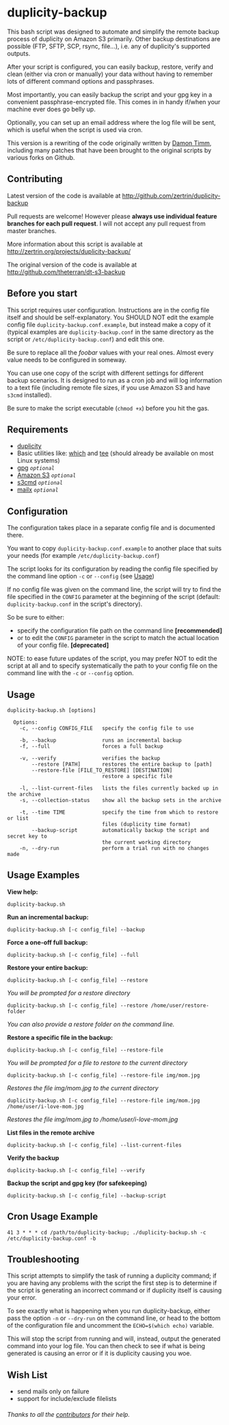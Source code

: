 # duplicity-backup

This bash script was designed to automate and simplify the remote backup process of duplicity on Amazon S3 primarily. Other backup destinations are possible (FTP, SFTP, SCP, rsync, file...), i.e. any of duplicity's supported outputs.

After your script is configured, you can easily backup, restore, verify and clean (either via cron or manually) your data without having to remember lots of different command options and passphrases.

Most importantly, you can easily backup the script and your gpg key in a convenient passphrase-encrypted file. This comes in in handy if/when your machine ever does go belly up.

Optionally, you can set up an email address where the log file will be sent, which is useful when the script is used via cron.

This version is a rewriting of the code originally written by [Damon Timm](https://github.com/thornomad), including many patches that have been brought to the original scripts by various forks on Github.

## Contributing

Latest version of the code is available at http://github.com/zertrin/duplicity-backup

Pull requests are welcome! However please **always use individual feature branches for each pull request**. I will not accept any pull request from master branches.

More information about this script is available at http://zertrin.org/projects/duplicity-backup/

The original version of the code is available at http://github.com/theterran/dt-s3-backup


## Before you start

This script requires user configuration. Instructions are in the config file itself and should be self-explanatory. You SHOULD NOT edit the example config file `duplicity-backup.conf.example`, but instead make a copy of it (typical examples are `duplicity-backup.conf` in the same directory as the script or `/etc/duplicity-backup.conf`) and edit this one.

Be sure to replace all the *foobar* values with your real ones. Almost every value needs to be configured in someway.

You can use one copy of the script with different settings for different backup scenarios. It is designed to run as a cron job and will log information to a text file (including remote file sizes, if you use Amazon S3 and have `s3cmd` installed).

Be sure to make the script executable (`chmod +x`) before you hit the gas.


## Requirements

* [duplicity](http://duplicity.nongnu.org/)
* Basic utilities like: [which](http://unixhelp.ed.ac.uk/CGI/man-cgi?which) and [tee](http://linux.die.net/man/1/tee) (should already be available on most Linux systems)
* [gpg](http://www.gnupg.org/) *`optional`*
* [Amazon S3](http://aws.amazon.com/s3/) *`optional`*
* [s3cmd](http://s3tools.org/s3cmd) *`optional`*
* [mailx](http://linux.die.net/man/1/mailx) *`optional`*


## Configuration

The configuration takes place in a separate config file and is documented there.

You want to copy `duplicity-backup.conf.example` to another place that suits your needs (for example `/etc/duplicity-backup.conf`)

The script looks for its configuration by reading the config file specified by the command line option `-c` or `--config` (see [Usage](#usage))

If no config file was given on the command line, the script will try to find the file specified in the `CONFIG` parameter at the beginning of the script (default: `duplicity-backup.conf` in the script's directory).

So be sure to either:
* specify the configuration file path on the command line **[recommended]**
* or to edit the `CONFIG` parameter in the script to match the actual location of your config file. **[deprecated]**

NOTE: to ease future updates of the script, you may prefer NOT to edit the script at all and to specify systematically the path to your config file on the command line with the `-c` or `--config` option.


## Usage

    duplicity-backup.sh [options]

      Options:
        -c, --config CONFIG_FILE   specify the config file to use

        -b, --backup               runs an incremental backup
        -f, --full                 forces a full backup

        -v, --verify               verifies the backup
            --restore [PATH]       restores the entire backup to [path]
            --restore-file [FILE_TO_RESTORE] [DESTINATION]
                                   restore a specific file

        -l, --list-current-files   lists the files currently backed up in the archive
        -s, --collection-status    show all the backup sets in the archive

        -t, --time TIME            specify the time from which to restore or list 
                                   files (duplicity time format)
            --backup-script        automatically backup the script and secret key to
                                   the current working directory
        -n, --dry-run              perform a trial run with no changes made


## Usage Examples

**View help:**

    duplicity-backup.sh

**Run an incremental backup:**

    duplicity-backup.sh [-c config_file] --backup

**Force a one-off full backup:**

    duplicity-backup.sh [-c config_file] --full

**Restore your entire backup:**

    duplicity-backup.sh [-c config_file] --restore

*You will be prompted for a restore directory*

    duplicity-backup.sh [-c config_file] --restore /home/user/restore-folder

*You can also provide a restore folder on the command line.*

**Restore a specific file in the backup:**

    duplicity-backup.sh [-c config_file] --restore-file

*You will be prompted for a file to restore to the current directory*

    duplicity-backup.sh [-c config_file] --restore-file img/mom.jpg

*Restores the file img/mom.jpg to the current directory*

    duplicity-backup.sh [-c config_file] --restore-file img/mom.jpg /home/user/i-love-mom.jpg

*Restores the file img/mom.jpg to /home/user/i-love-mom.jpg*

**List files in the remote archive**

    duplicity-backup.sh [-c config_file] --list-current-files

**Verify the backup**

    duplicity-backup.sh [-c config_file] --verify

**Backup the script and gpg key (for safekeeping)**

    duplicity-backup.sh [-c config_file] --backup-script


## Cron Usage Example

    41 3 * * * cd /path/to/duplicity-backup; ./duplicity-backup.sh -c /etc/duplicity-backup.conf -b


## Troubleshooting

This script attempts to simplify the task of running a duplicity command; if you are having any problems with the script the first step is to determine if the script is generating an incorrect command or if duplicity itself is causing your error.

To see exactly what is happening when you run duplicity-backup, either pass the option `-n` or `--dry-run` on the command line, or head to the bottom of the configuration file and uncomment the `ECHO=$(which echo)` variable. 

This will stop the script from running and will, instead, output the generated command into your log file. You can then check to see if what is being generated is causing an error or if it is duplicity causing you woe.


## Wish List

* send mails only on failure
* support for include/exclude filelists


###### Thanks to all the [contributors](https://github.com/zertrin/duplicity-backup/graphs/contributors) for their help.

